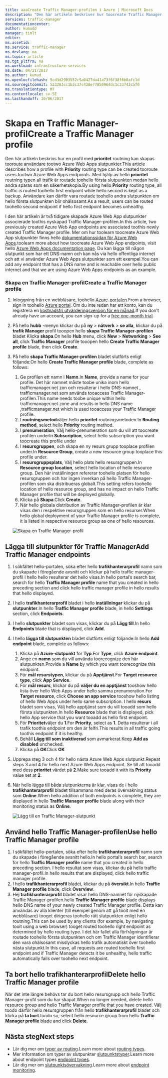 ```yaml
---
title: aaaCreate Traffic Manager-profilen i Azure | Microsoft Docs
description: "Den här artikeln beskriver hur toocreate Traffic Manager-profilen"
services: traffic-manager
documentationcenter: 
author: kumudd
manager: timlt
editor: 
ms.assetid: 
ms.service: traffic-manager
ms.devlang: na
ms.topic: article
ms.tgt_pltfrm: na
ms.workload: infrastructure-services
ms.date: 04/21/2017
ms.author: kumud
ms.openlocfilehash: 5cd3d2903552c9a0427da41a73f6f38f6b0afc1d
ms.sourcegitcommit: 523283cc1b3c37c428e77850964dc1c33742c5f0
ms.translationtype: MT
ms.contentlocale: sv-SE
ms.lasthandoff: 10/06/2017
---
```

# <a name="create-a-traffic-manager-profile"></a><span data-ttu-id="3c348-103">Skapa en Traffic Manager-profil</span><span class="sxs-lookup"><span data-stu-id="3c348-103">Create a Traffic Manager profile</span></span>

<span data-ttu-id="3c348-104">Den här artikeln beskrivs hur en profil med **prioritet** routning kan skapas tooroute användare tootwo Azure Web Apps slutpunkter.</span><span class="sxs-lookup"><span data-stu-id="3c348-104">This article describes how a profile with **Priority** routing type can be created tooroute users tootwo Azure Web Apps endpoints.</span></span> <span data-ttu-id="3c348-105">Med hjälp av hello **prioritet** routning typen all trafik är routade toohello första slutpunkten medan hello andra sparas som en säkerhetskopia.</span><span class="sxs-lookup"><span data-stu-id="3c348-105">By using hello **Priority** routing type, all traffic is routed toohello first endpoint while hello second is kept as a backup.</span></span> <span data-ttu-id="3c348-106">Användare kan därför vara routade toohello andra slutpunkten om hello första slutpunkten blir ohälsosamt.</span><span class="sxs-lookup"><span data-stu-id="3c348-106">As a result, users can be routed toohello second endpoint if hello first endpoint becomes unhealthy.</span></span>

<span data-ttu-id="3c348-107">I den här artikeln är två tidigare skapade Azure Web App slutpunkter associerade toothis nyskapad Traffic Manager-profilen.</span><span class="sxs-lookup"><span data-stu-id="3c348-107">In this article, two previously created Azure Web App endpoints are associated toothis newly created Traffic Manager profile.</span></span> <span data-ttu-id="3c348-108">Mer om hur toolearn toocreate Azure Web App slutpunkter finns hello [dokumentationssidan för Azure Web Apps](https://docs.microsoft.com/azure/app-service-web/).</span><span class="sxs-lookup"><span data-stu-id="3c348-108">toolearn more about how toocreate Azure Web App endpoints, visit hello [Azure Web Apps documentation page](https://docs.microsoft.com/azure/app-service-web/).</span></span> <span data-ttu-id="3c348-109">Du kan lägga till någon slutpunkt som har ett DNS-namn och kan nås via hello offentliga internet och att vi använder Azure Web Apps slutpunkter som ett exempel.</span><span class="sxs-lookup"><span data-stu-id="3c348-109">You can add any endpoint that has a DNS name and is reachable over hello public internet and that we are using Azure Web Apps endpoints as an example.</span></span>

### <a name="create-a-traffic-manager-profile"></a><span data-ttu-id="3c348-110">Skapa en Traffic Manager-profil</span><span class="sxs-lookup"><span data-stu-id="3c348-110">Create a Traffic Manager profile</span></span>
1. <span data-ttu-id="3c348-111">Inloggning från en webbläsare, toohello [Azure-portalen](http://portal.azure.com).</span><span class="sxs-lookup"><span data-stu-id="3c348-111">From a browser, sign in toohello [Azure portal](http://portal.azure.com).</span></span> <span data-ttu-id="3c348-112">Om du inte redan har ett konto, kan du registrera en [kostnadsfri utvärderingsversion för en månad](https://azure.microsoft.com/free/).</span><span class="sxs-lookup"><span data-stu-id="3c348-112">If you don’t already have an account, you can sign-up for a [free one-month trial](https://azure.microsoft.com/free/).</span></span> 
2. <span data-ttu-id="3c348-113">På hello **hubb** -menyn klickar du på **ny** > **nätverk** > **se alla**, klickar du på **trafik Manager** profil tooopen hello **skapa Traffic Manager-profilen** bladet Klicka **skapa**.</span><span class="sxs-lookup"><span data-stu-id="3c348-113">On hello **Hub** menu, click **New** > **Networking** > **See all**, click **Traffic Manager** profile tooopen hello **Create Traffic Manager profile** blade, then click **Create**.</span></span>
3. <span data-ttu-id="3c348-114">På hello **skapa Traffic Manager-profilen** bladet slutförts enligt följande:</span><span class="sxs-lookup"><span data-stu-id="3c348-114">On hello **Create Traffic Manager profile** blade, complete as follows:</span></span>
    1. <span data-ttu-id="3c348-115">Ge profilen ett namn i **Namn**.</span><span class="sxs-lookup"><span data-stu-id="3c348-115">In **Name**, provide a name for your profile.</span></span> <span data-ttu-id="3c348-116">Det här namnet måste toobe unika inom hello trafficmanager.net zon och resulterar i hello DNS-namnet <name>, trafficmanager.net som används tooaccess Traffic Manager-profilen.</span><span class="sxs-lookup"><span data-stu-id="3c348-116">This name needs toobe unique within hello trafficmanager.net zone and results in hello DNS name <name>,trafficmanager.net which is used tooaccess your Traffic Manager profile.</span></span>
    2. <span data-ttu-id="3c348-117">I **routningsmetod**väljer hello **prioritet** routningsmetoden.</span><span class="sxs-lookup"><span data-stu-id="3c348-117">In **Routing method**, select hello **Priority** routing method.</span></span>
    3. <span data-ttu-id="3c348-118">I **prenumeration**, Välj hello-prenumeration som du vill att toocreate profilen under</span><span class="sxs-lookup"><span data-stu-id="3c348-118">In **Subscription**, select hello subscription you want toocreate this profile under</span></span>
    4. <span data-ttu-id="3c348-119">I **resursgruppen**, och skapa en ny resurs grupp tooplace profilen under.</span><span class="sxs-lookup"><span data-stu-id="3c348-119">In **Resource Group**, create a new resource group tooplace this profile under.</span></span>
    5. <span data-ttu-id="3c348-120">I **resursgruppsplats**, Välj hello plats hello resursgruppen.</span><span class="sxs-lookup"><span data-stu-id="3c348-120">In **Resource group location**, select hello location of hello resource group.</span></span> <span data-ttu-id="3c348-121">Den här inställningen refererar toohello platsen för hello resursgruppen och har ingen inverkan på hello Traffic Manager-profilen som ska distribueras globalt.</span><span class="sxs-lookup"><span data-stu-id="3c348-121">This setting refers toohello location of hello resource group, and has no impact on hello Traffic Manager profile that will be deployed globally.</span></span>
    6. <span data-ttu-id="3c348-122">Klicka på **Skapa**.</span><span class="sxs-lookup"><span data-stu-id="3c348-122">Click **Create**.</span></span>
    7. <span data-ttu-id="3c348-123">När hello globala distribution av Traffic Manager-profilen är klar visas den i respektive resursgruppen som en hello resurser.</span><span class="sxs-lookup"><span data-stu-id="3c348-123">When hello global deployment of your Traffic Manager profile is complete, it is listed in respective resource group as one of hello resources.</span></span>

    ![Skapa en Traffic Manager-profil](./media/traffic-manager-create-profile/Create-traffic-manager-profile.png)

## <a name="add-traffic-manager-endpoints"></a><span data-ttu-id="3c348-125">Lägga till slutpunkter för Traffic Manager</span><span class="sxs-lookup"><span data-stu-id="3c348-125">Add Traffic Manager endpoints</span></span>

1. <span data-ttu-id="3c348-126">I sökfältet hello-portalen, söka efter hello **trafikhanterarprofil** namn som du skapade i föregående avsnitt och klickar på hello traffic manager-profil i hello hello resulterar det hello visas.</span><span class="sxs-lookup"><span data-stu-id="3c348-126">In hello portal’s search bar, search for hello **Traffic Manager profile** name that you created in hello preceding section and click hello traffic manager profile in hello results that hello displayed.</span></span>
2. <span data-ttu-id="3c348-127">I hello **trafikhanterarprofil** bladet i hello **inställningar** klickar du på **slutpunkter**.</span><span class="sxs-lookup"><span data-stu-id="3c348-127">In hello **Traffic Manager profile** blade, in hello **Settings** section, click **Endpoints**.</span></span>
3. <span data-ttu-id="3c348-128">I hello **slutpunkter** bladet som visas, klickar du på **Lägg till**.</span><span class="sxs-lookup"><span data-stu-id="3c348-128">In hello **Endpoints** blade that is displayed, click **Add**.</span></span>
4. <span data-ttu-id="3c348-129">I hello **lägga till slutpunkten** bladet slutförts enligt följande:</span><span class="sxs-lookup"><span data-stu-id="3c348-129">In hello **Add endpoint** blade, complete as follows:</span></span>
    1. <span data-ttu-id="3c348-130">Klicka på **Azure-slutpunkt** för **Typ**.</span><span class="sxs-lookup"><span data-stu-id="3c348-130">For **Type**, click **Azure endpoint**.</span></span>
    2. <span data-ttu-id="3c348-131">Ange en **namn** som du vill använda toorecognize den här slutpunkten.</span><span class="sxs-lookup"><span data-stu-id="3c348-131">Provide a **Name** by which you want toorecognize this endpoint.</span></span>
    3. <span data-ttu-id="3c348-132">För **mål resurstypen**, klickar du på **Apptjänst**.</span><span class="sxs-lookup"><span data-stu-id="3c348-132">For **Target resource type**, click **App Service**.</span></span>
    4. <span data-ttu-id="3c348-133">För **mål resurs**, klickar du på **väljer du en apptjänst** tooshow hello lista över hello Web Apps under hello samma prenumeration.</span><span class="sxs-lookup"><span data-stu-id="3c348-133">For **Target resource**, click **Choose an app service** tooshow hello listing of hello Web Apps under hello same subscription.</span></span> <span data-ttu-id="3c348-134">I hello **resurs** bladet som visas, Välj hello apptjänst som du vill tooadd som hello första slutpunkten.</span><span class="sxs-lookup"><span data-stu-id="3c348-134">In hello **Resource** blade that is displayed, pick hello App service that you want tooadd as hello first endpoint.</span></span>
    5. <span data-ttu-id="3c348-135">För **Prioritet**väljer du **1**.</span><span class="sxs-lookup"><span data-stu-id="3c348-135">For **Priority**, select as **1**.</span></span> <span data-ttu-id="3c348-136">Detta resulterar i all trafik toothis endpoint om den är felfri.</span><span class="sxs-lookup"><span data-stu-id="3c348-136">This results in all traffic going toothis endpoint if it is healthy.</span></span>
    6. <span data-ttu-id="3c348-137">Behåll **Lägg till som inaktiverad** som avmarkerat.</span><span class="sxs-lookup"><span data-stu-id="3c348-137">Keep **Add as disabled** unchecked.</span></span>
    7. <span data-ttu-id="3c348-138">Klicka på **OK**</span><span class="sxs-lookup"><span data-stu-id="3c348-138">Click **OK**</span></span>
5.  <span data-ttu-id="3c348-139">Upprepa steg 3 och 4 för hello nästa Azure Web Apps slutpunkt.</span><span class="sxs-lookup"><span data-stu-id="3c348-139">Repeat steps 3 and 4 for hello next Azure Web Apps endpoint.</span></span> <span data-ttu-id="3c348-140">Se till att tooadd med dess **prioritet** värdet på **2**.</span><span class="sxs-lookup"><span data-stu-id="3c348-140">Make sure tooadd it with its **Priority** value set at **2**.</span></span>
6.  <span data-ttu-id="3c348-141">När hello lägga till båda slutpunkterna är klar, visas de i hello **trafikhanterarprofil** bladet tillsammans med deras övervakning status som **Online**.</span><span class="sxs-lookup"><span data-stu-id="3c348-141">When hello addition of both endpoints is complete, they are displayed in hello **Traffic Manager profile** blade along with their monitoring status as **Online**.</span></span>

    ![Lägg till en Traffic Manager-slutpunkt](./media/traffic-manager-create-profile/add-traffic-manager-endpoint.png)

## <a name="use-hello-traffic-manager-profile"></a><span data-ttu-id="3c348-143">Använd hello Traffic Manager-profilen</span><span class="sxs-lookup"><span data-stu-id="3c348-143">Use hello Traffic Manager profile</span></span>
1.  <span data-ttu-id="3c348-144">I sökfältet hello-portalen, söka efter hello **trafikhanterarprofil** namn som du skapade i föregående avsnitt hello.</span><span class="sxs-lookup"><span data-stu-id="3c348-144">In hello portal’s search bar, search for hello **Traffic Manager profile** name that you created in hello preceding section.</span></span> <span data-ttu-id="3c348-145">I hello resultat som visas, klickar du på hello traffic manager-profil.</span><span class="sxs-lookup"><span data-stu-id="3c348-145">In hello results that are displayed, click hello traffic manager profile.</span></span>
2. <span data-ttu-id="3c348-146">I hello **trafikhanterarprofil** bladet, klickar du på **översikt**.</span><span class="sxs-lookup"><span data-stu-id="3c348-146">In hello **Traffic Manager profile** blade, click **Overview**.</span></span>
3. <span data-ttu-id="3c348-147">Hej **trafikhanterarprofil** bladet visar hello DNS-namnet för nyskapade Traffic Manager-profilen.</span><span class="sxs-lookup"><span data-stu-id="3c348-147">hello **Traffic Manager profile** blade displays hello DNS name of your newly created Traffic Manager profile.</span></span> <span data-ttu-id="3c348-148">Detta kan användas av alla klienter (till exempel genom att gå tooit med en webbläsare) tooget dirigeras toohello rätt slutpunkten enligt hello routning.</span><span class="sxs-lookup"><span data-stu-id="3c348-148">This can be used by any clients (for example, by navigating tooit using a web browser) tooget routed toohello right endpoint as determined by hello routing type.</span></span> <span data-ttu-id="3c348-149">I det här fallet alla förfrågningar är routade toohello första slutpunkten och om Traffic Manager identifierar den vara ohälsosamt misslyckas hello trafik automatiskt över toohello nästa slutpunkt.</span><span class="sxs-lookup"><span data-stu-id="3c348-149">In this case, all requests are routed toohello first endpoint and if Traffic Manager detects it be unhealthy, hello traffic automatically fails over toohello next endpoint.</span></span>

## <a name="delete-hello-traffic-manager-profile"></a><span data-ttu-id="3c348-150">Ta bort hello trafikhanterarprofil</span><span class="sxs-lookup"><span data-stu-id="3c348-150">Delete hello Traffic Manager profile</span></span>
<span data-ttu-id="3c348-151">När det inte längre behövs tar du bort hello resursgrupp och hello Traffic Manager-profil som du har skapat.</span><span class="sxs-lookup"><span data-stu-id="3c348-151">When no longer needed, delete hello resource group and hello Traffic Manager profile that you have created.</span></span> <span data-ttu-id="3c348-152">Välj toodo därför hello resursgruppen från hello **trafikhanterarprofil** bladet och klicka på **ta bort**.</span><span class="sxs-lookup"><span data-stu-id="3c348-152">toodo so, select hello resource group from hello **Traffic Manager profile** blade and click **Delete**.</span></span>

## <a name="next-steps"></a><span data-ttu-id="3c348-153">Nästa steg</span><span class="sxs-lookup"><span data-stu-id="3c348-153">Next steps</span></span>

- <span data-ttu-id="3c348-154">Lär dig mer om [typer av routing](traffic-manager-routing-methods.md).</span><span class="sxs-lookup"><span data-stu-id="3c348-154">Learn more about [routing types](traffic-manager-routing-methods.md).</span></span>
- <span data-ttu-id="3c348-155">Mer information om typer av slutpunkter [slutpunktstyper](traffic-manager-endpoint-types.md).</span><span class="sxs-lookup"><span data-stu-id="3c348-155">Learn more about endpoint types [endpoint types](traffic-manager-endpoint-types.md).</span></span>
- <span data-ttu-id="3c348-156">Lär dig mer om [slutpunktsövervakning](traffic-manager-monitoring.md).</span><span class="sxs-lookup"><span data-stu-id="3c348-156">Learn more about [endpoint monitoring](traffic-manager-monitoring.md).</span></span>



